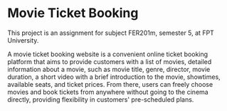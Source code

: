 # Movie Ticket Booking

This project is an assignment for subject FER201m, semester 5, at FPT University.

A movie ticket booking website is a convenient online ticket booking platform that aims to provide customers with a list of movies, detailed information about a movie, such as movie title, genre, director, movie duration, a short video with a brief introduction to the movie, showtimes, available seats, and ticket prices. From there, users can freely choose movies and book tickets from anywhere without going to the cinema directly, providing flexibility in customers' pre-scheduled plans.

